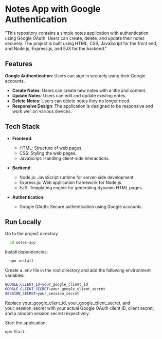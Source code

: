 
# Notes App with Google Authentication

"This repository contains a simple notes application with authentication using Google OAuth. Users can create, delete, and update their notes securely. The project is built using HTML, CSS, JavaScript for the front end, and Node.js, Express.js, and EJS for the backend."

## Features

**Google Authentication**: Users can sign in securely using their Google accounts.
- **Create Notes**: Users can create new notes with a title and content.
- **Update Notes**: Users can edit and update existing notes.
- **Delete Notes**: Users can delete notes they no longer need.
- **Responsive Design**: The application is designed to be responsive and work well on various devices.

## Tech Stack

- **Frontend**:
  - HTML: Structure of web pages.
  - CSS: Styling the web pages.
  - JavaScript: Handling client-side interactions.

- **Backend**:
  - Node.js: JavaScript runtime for server-side development.
  - Express.js: Web application framework for Node.js.
  - EJS: Templating engine for generating dynamic HTML pages.

- **Authentication**:
  - Google OAuth: Secure authentication using Google accounts.

## Run Locally





Go to the project directory

```bash
  cd notes-app
```
Install dependencies:
```bash
  npm install
```
Create a .env file in the root directory and add the following environment variables:
```bash
GOOGLE_CLIENT_ID=your_google_client_id
GOOGLE_CLIENT_SECRET=your_google_client_secret
SESSION_SECRET=your_session_secret
```
Replace your_google_client_id, your_google_client_secret, and your_session_secret with your actual Google OAuth client ID, client secret, and a random session secret respectively.

Start the application:
```bash
npm Start
```

